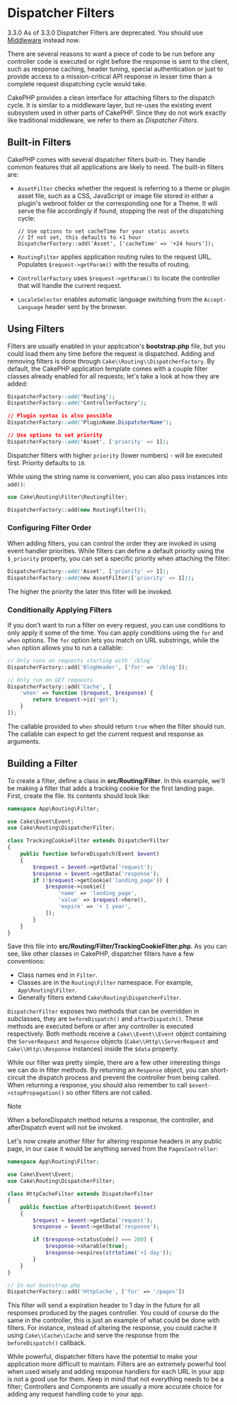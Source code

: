 # Dispatcher Filters

<div class="deprecated">

3.3.0
As of 3.3.0 Dispatcher Filters are deprecated. You should use
[Middleware](../controllers/middleware) instead now.

</div>

There are several reasons to want a piece of code to be run before any
controller code is executed or right before the response is sent to the client,
such as response caching, header tuning, special authentication or just to
provide access to a mission-critical API response in lesser time than a complete
request dispatching cycle would take.

CakePHP provides a clean interface for attaching filters to the dispatch
cycle. It is similar to a middleware layer, but re-uses the existing event
subsystem used in other parts of CakePHP. Since they do not work exactly
like traditional middleware, we refer to them as *Dispatcher Filters*.

## Built-in Filters

CakePHP comes with several dispatcher filters built-in. They handle common
features that all applications are likely to need. The built-in filters are:

- `AssetFilter` checks whether the request is referring to a theme
  or plugin asset file, such as a CSS, JavaScript or image file stored in either a
  plugin's webroot folder or the corresponding one for a Theme. It will serve the
  file accordingly if found, stopping the rest of the dispatching cycle:

      // Use options to set cacheTime for your static assets
      // If not set, this defaults to +1 hour
      DispatcherFactory::add('Asset', ['cacheTime' => '+24 hours']);

- `RoutingFilter` applies application routing rules to the request URL.
  Populates `$request->getParam()` with the results of routing.

- `ControllerFactory` uses `$request->getParam()` to locate the controller that
  will handle the current request.

- `LocaleSelector` enables automatic language switching from the `Accept-Language`
  header sent by the browser.

## Using Filters

Filters are usually enabled in your application's **bootstrap.php** file, but
you could load them any time before the request is dispatched. Adding
and removing filters is done through `Cake\\Routing\\DispatcherFactory`. By
default, the CakePHP application template comes with a couple filter classes
already enabled for all requests; let's take a look at how they are added:

``` css
DispatcherFactory::add('Routing');
DispatcherFactory::add('ControllerFactory');

// Plugin syntax is also possible
DispatcherFactory::add('PluginName.DispatcherName');

// Use options to set priority
DispatcherFactory::add('Asset', ['priority' => 1]);
```

Dispatcher filters with higher `priority` (lower numbers) - will be executed
first. Priority defaults to `10`.

While using the string name is convenient, you can also pass instances into
`add()`:

``` php
use Cake\Routing\Filter\RoutingFilter;

DispatcherFactory::add(new RoutingFilter());
```

### Configuring Filter Order

When adding filters, you can control the order they are invoked in using
event handler priorities. While filters can define a default priority using the
`$_priority` property, you can set a specific priority when attaching the
filter:

``` css
DispatcherFactory::add('Asset', ['priority' => 1]);
DispatcherFactory::add(new AssetFilter(['priority' => 1]));
```

The higher the priority the later this filter will be invoked.

### Conditionally Applying Filters

If you don't want to run a filter on every request, you can use conditions to
only apply it some of the time. You can apply conditions using the `for` and
`when` options. The `for` option lets you match on URL substrings, while the
`when` option allows you to run a callable:

``` php
// Only runs on requests starting with `/blog`
DispatcherFactory::add('BlogHeader', ['for' => '/blog']);

// Only run on GET requests.
DispatcherFactory::add('Cache', [
    'when' => function ($request, $response) {
        return $request->is('get');
    }
]);
```

The callable provided to `when` should return `true` when the filter should run.
The callable can expect to get the current request and response as arguments.

## Building a Filter

To create a filter, define a class in **src/Routing/Filter**. In this example,
we'll be making a filter that adds a tracking cookie for the first landing
page. First, create the file. Its contents should look like:

``` php
namespace App\Routing\Filter;

use Cake\Event\Event;
use Cake\Routing\DispatcherFilter;

class TrackingCookieFilter extends DispatcherFilter
{
    public function beforeDispatch(Event $event)
    {
        $request = $event->getData('request');
        $response = $event->getData('response');
        if (!$request->getCookie('landing_page')) {
            $response->cookie([
                'name' => 'landing_page',
                'value' => $request->here(),
                'expire' => '+ 1 year',
            ]);
        }
    }
}
```

Save this file into **src/Routing/Filter/TrackingCookieFilter.php**. As you can see, like other
classes in CakePHP, dispatcher filters have a few conventions:

- Class names end in `Filter`.
- Classes are in the `Routing\Filter` namespace. For example,
  `App\Routing\Filter`.
- Generally filters extend `Cake\Routing\DispatcherFilter`.

`DispatcherFilter` exposes two methods that can be overridden in subclasses,
they are `beforeDispatch()` and `afterDispatch()`. These methods are
executed before or after any controller is executed respectively. Both methods
receive a `Cake\\Event\\Event` object containing the `ServerRequest` and
`Response` objects (`Cake\\Http\\ServerRequest` and
`Cake\\Http\\Response` instances) inside the `$data` property.

While our filter was pretty simple, there are a few other interesting things we
can do in filter methods. By returning an `Response` object, you can
short-circuit the dispatch process and prevent the controller from being called.
When returning a response, you should also remember to call
`$event->stopPropagation()` so other filters are not called.

> [!NOTE]
> When a beforeDispatch method returns a response, the controller, and
> afterDispatch event will not be invoked.

Let's now create another filter for altering response headers in any public
page, in our case it would be anything served from the `PagesController`:

``` php
namespace App\Routing\Filter;

use Cake\Event\Event;
use Cake\Routing\DispatcherFilter;

class HttpCacheFilter extends DispatcherFilter
{
    public function afterDispatch(Event $event)
    {
        $request = $event->getData('request');
        $response = $event->getData('response');

        if ($response->statusCode() === 200) {
            $response->sharable(true);
            $response->expires(strtotime('+1 day'));
        }
    }
}

// In our bootstrap.php
DispatcherFactory::add('HttpCache', ['for' => '/pages'])
```

This filter will send a expiration header to 1 day in the future for
all responses produced by the pages controller. You could of course do the same
in the controller, this is just an example of what could be done with filters.
For instance, instead of altering the response, you could cache it using
`Cake\\Cache\\Cache` and serve the response from the `beforeDispatch()`
callback.

While powerful, dispatcher filters have the potential to make your application
more difficult to maintain. Filters are an extremely powerful tool when used
wisely and adding response handlers for each URL in your app is not a good use for
them. Keep in mind that not everything needs to be a filter; <span class="title-ref">Controllers</span> and
<span class="title-ref">Components</span> are usually a more accurate choice for adding any request handling
code to your app.
